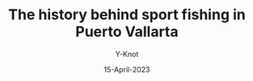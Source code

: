 ---
    title: "The history behind sport fishing in Puerto Vallarta"
    short : "Learn about the history and tradition of sport fishing in this beautiful coastal city."
    ftimg : "/img/pesca-deportiva-vallarta.jpeg"
    author: "Y-Knot"
    date: "15-April-2023"
    content: ["Sport fishing is a very popular activity in Puerto Vallarta, which has attracted anglers from all over the world for decades. But how did Puerto Vallarta become a world-class fishing destination?", "The history of sport fishing in Puerto Vallarta dates back to the 1950s, when a group of American fishermen discovered the abundance of fish in the waters of Banderas Bay. These anglers fell in love with fishing in the bay and began to return year after year.", "In the 1960's, the Mexican government began to build tourist infrastructure in Puerto Vallarta, and sport fishing became a popular attraction for tourists. At that time, Puerto Vallarta had very few specialized fishing boats, so many fishermen rented boats from local fishermen to take them to fishing spots.", "In the 1970s, sport fishing became a major business in Puerto Vallarta. Marinas and marinas were built to accommodate sport fishing boats from all over the world. Fishermen began to organize fishing tournaments and Banderas Bay became a world renowned spot for marlin and tuna fishing.", "Today, Puerto Vallarta is one of the top sport fishing destinations in Mexico. Anglers come from all over the world to experience world-class fishing in and around Banderas Bay. Whether you are an experienced angler or just want to try something new, Puerto Vallarta is the perfect place to experience sport fishing in Mexico.", "Today, Puerto Vallarta is one of the top sport fishing destinations in Mexico."]
    tags: [
      "etiqueta1",
      "etiqueta2",
      "etiqueta3"
    ]
---